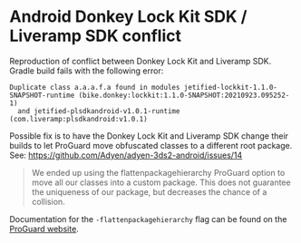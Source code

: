 # Android Donkey Lock Kit SDK / Liveramp SDK conflict

Reproduction of conflict between Donkey Lock Kit and Liveramp SDK.
Gradle build fails with the following error:

```
Duplicate class a.a.a.f.a found in modules jetified-lockkit-1.1.0-SNAPSHOT-runtime (bike.donkey:lockkit:1.1.0-SNAPSHOT:20210923.095252-1)
  and jetified-plsdkandroid-v1.0.1-runtime (com.liveramp:plsdkandroid:v1.0.1)
```

Possible fix is to have the Donkey Lock Kit and Liveramp SDK change their builds to let ProGuard move obfuscated classes to a different root package.
See: https://github.com/Adyen/adyen-3ds2-android/issues/14

> We ended up using the flattenpackagehierarchy ProGuard option to move all our classes into a custom package. This does not guarantee the uniqueness of our package, but decreases the chance of a collision.

Documentation for the `-flattenpackagehierarchy` flag can be found on the [ProGuard website](https://www.guardsquare.com/manual/configuration/usage).
